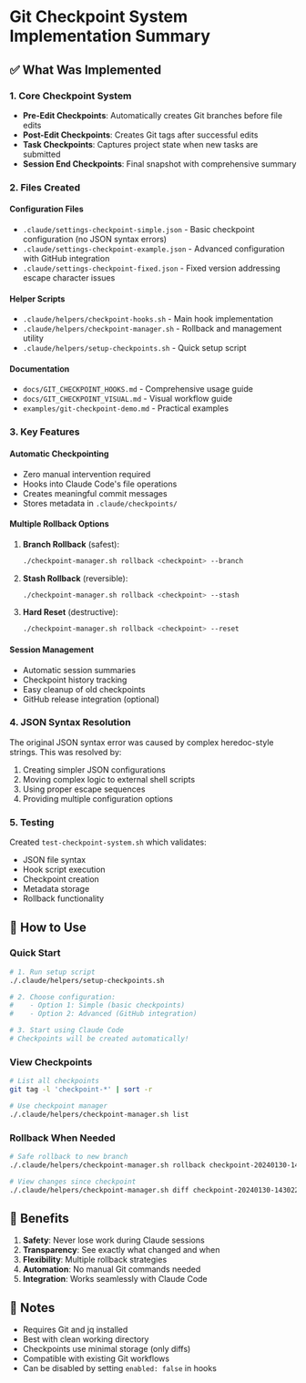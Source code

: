 # Git Checkpoint System Implementation Summary

## ✅ What Was Implemented

### 1. **Core Checkpoint System**
- **Pre-Edit Checkpoints**: Automatically creates Git branches before file edits
- **Post-Edit Checkpoints**: Creates Git tags after successful edits
- **Task Checkpoints**: Captures project state when new tasks are submitted
- **Session End Checkpoints**: Final snapshot with comprehensive summary

### 2. **Files Created**

#### Configuration Files
- `.claude/settings-checkpoint-simple.json` - Basic checkpoint configuration (no JSON syntax errors)
- `.claude/settings-checkpoint-example.json` - Advanced configuration with GitHub integration
- `.claude/settings-checkpoint-fixed.json` - Fixed version addressing escape character issues

#### Helper Scripts
- `.claude/helpers/checkpoint-hooks.sh` - Main hook implementation
- `.claude/helpers/checkpoint-manager.sh` - Rollback and management utility
- `.claude/helpers/setup-checkpoints.sh` - Quick setup script

#### Documentation
- `docs/GIT_CHECKPOINT_HOOKS.md` - Comprehensive usage guide
- `docs/GIT_CHECKPOINT_VISUAL.md` - Visual workflow guide
- `examples/git-checkpoint-demo.md` - Practical examples

### 3. **Key Features**

#### Automatic Checkpointing
- Zero manual intervention required
- Hooks into Claude Code's file operations
- Creates meaningful commit messages
- Stores metadata in `.claude/checkpoints/`

#### Multiple Rollback Options
1. **Branch Rollback** (safest):
   ```bash
   ./checkpoint-manager.sh rollback <checkpoint> --branch
   ```

2. **Stash Rollback** (reversible):
   ```bash
   ./checkpoint-manager.sh rollback <checkpoint> --stash
   ```

3. **Hard Reset** (destructive):
   ```bash
   ./checkpoint-manager.sh rollback <checkpoint> --reset
   ```

#### Session Management
- Automatic session summaries
- Checkpoint history tracking
- Easy cleanup of old checkpoints
- GitHub release integration (optional)

### 4. **JSON Syntax Resolution**

The original JSON syntax error was caused by complex heredoc-style strings. This was resolved by:
1. Creating simpler JSON configurations
2. Moving complex logic to external shell scripts
3. Using proper escape sequences
4. Providing multiple configuration options

### 5. **Testing**

Created `test-checkpoint-system.sh` which validates:
- JSON file syntax
- Hook script execution
- Checkpoint creation
- Metadata storage
- Rollback functionality

## 🚀 How to Use

### Quick Start
```bash
# 1. Run setup script
./.claude/helpers/setup-checkpoints.sh

# 2. Choose configuration:
#    - Option 1: Simple (basic checkpoints)
#    - Option 2: Advanced (GitHub integration)

# 3. Start using Claude Code
# Checkpoints will be created automatically!
```

### View Checkpoints
```bash
# List all checkpoints
git tag -l 'checkpoint-*' | sort -r

# Use checkpoint manager
./.claude/helpers/checkpoint-manager.sh list
```

### Rollback When Needed
```bash
# Safe rollback to new branch
./.claude/helpers/checkpoint-manager.sh rollback checkpoint-20240130-143022 --branch

# View changes since checkpoint
./.claude/helpers/checkpoint-manager.sh diff checkpoint-20240130-143022
```

## 🎯 Benefits

1. **Safety**: Never lose work during Claude sessions
2. **Transparency**: See exactly what changed and when
3. **Flexibility**: Multiple rollback strategies
4. **Automation**: No manual Git commands needed
5. **Integration**: Works seamlessly with Claude Code

## 📝 Notes

- Requires Git and jq installed
- Best with clean working directory
- Checkpoints use minimal storage (only diffs)
- Compatible with existing Git workflows
- Can be disabled by setting `enabled: false` in hooks